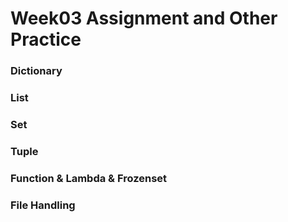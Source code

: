 # Week03 Assignment and Other Practice
### Dictionary
### List
### Set
### Tuple
### Function & Lambda & Frozenset
### File Handling
